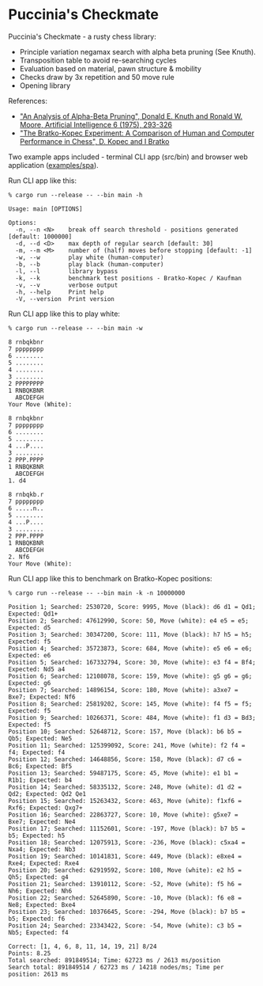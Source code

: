 # Puccinia's Checkmate

Puccinia's Checkmate - a rusty chess library:
* Principle variation negamax search with alpha beta pruning (See Knuth).
* Transposition table to avoid re-searching cycles
* Evaluation based on material, pawn structure & mobility
* Checks draw by 3x repetition and 50 move rule
* Opening library

References:
* ["An Analysis of Alpha-Beta Pruning", Donald E. Knuth and Ronald W. Moore, Artificial Intelligence 6 (1975), 293-326](http://www-public.telecom-sudparis.eu/~gibson/Teaching/Teaching-ReadingMaterial/KnuthMoore75.pdf) 
* ["The Bratko-Kopec Experiment: A Comparison of Human and Computer Performance in Chess", D. Kopec and I Bratko](http://spider.sci.brooklyn.cuny.edu/~kopec)

Two example apps included - terminal CLI app (src/bin) and browser web application ([examples/spa](https://github.com/jesper-olsen/puccinia_s_checkmate/tree/main/examples/spa)).

Run CLI app like this: 

```
% cargo run --release -- --bin main -h 

Usage: main [OPTIONS]

Options:
  -n, --n <N>    break off search threshold - positions generated [default: 1000000]
  -d, --d <D>    max depth of regular search [default: 30]
  -m, --m <M>    number of (half) moves before stopping [default: -1]
  -w, --w        play white (human-computer)
  -b, --b        play black (human-computer)
  -l, --l        library bypass
  -k, --k        benchmark test positions - Bratko-Kopec / Kaufman
  -v, --v        verbose output
  -h, --help     Print help
  -V, --version  Print version

```

Run CLI app like this to play white:
```
% cargo run --release -- --bin main -w 

8 rnbqkbnr
7 pppppppp
6 ........
5 ........
4 ........
3 ........
2 PPPPPPPP
1 RNBQKBNR
  ABCDEFGH
Your Move (White):

8 rnbqkbnr
7 pppppppp
6 ........
5 ........
4 ...P....
3 ........
2 PPP.PPPP
1 RNBQKBNR
  ABCDEFGH
1. d4

8 rnbqkb.r
7 pppppppp
6 .....n..
5 ........
4 ...P....
3 ........
2 PPP.PPPP
1 RNBQKBNR
  ABCDEFGH
2. Nf6
Your Move (White):
```

Run CLI app like this to benchmark on Bratko-Kopec positions:
```
% cargo run --release -- --bin main -k -n 10000000

Position 1; Searched: 2530720, Score: 9995, Move (black): d6 d1 = Qd1; Expected: Qd1+
Position 2; Searched: 47612990, Score: 50, Move (white): e4 e5 = e5; Expected: d5
Position 3; Searched: 30347200, Score: 111, Move (black): h7 h5 = h5; Expected: f5
Position 4; Searched: 35723873, Score: 684, Move (white): e5 e6 = e6; Expected: e6
Position 5; Searched: 167332794, Score: 30, Move (white): e3 f4 = Bf4; Expected: Nd5 a4
Position 6; Searched: 12108078, Score: 159, Move (white): g5 g6 = g6; Expected: g6
Position 7; Searched: 14896154, Score: 180, Move (white): a3xe7 = Bxe7; Expected: Nf6
Position 8; Searched: 25819202, Score: 145, Move (white): f4 f5 = f5; Expected: f5
Position 9; Searched: 10266371, Score: 484, Move (white): f1 d3 = Bd3; Expected: f5
Position 10; Searched: 52648712, Score: 157, Move (black): b6 b5 = Qb5; Expected: Ne5
Position 11; Searched: 125399092, Score: 241, Move (white): f2 f4 = f4; Expected: f4
Position 12; Searched: 14648856, Score: 158, Move (black): d7 c6 = Bc6; Expected: Bf5
Position 13; Searched: 59487175, Score: 45, Move (white): e1 b1 = R1b1; Expected: b4
Position 14; Searched: 58335132, Score: 248, Move (white): d1 d2 = Qd2; Expected: Qd2 Qe1
Position 15; Searched: 15263432, Score: 463, Move (white): f1xf6 = Rxf6; Expected: Qxg7+
Position 16; Searched: 22863727, Score: 10, Move (white): g5xe7 = Bxe7; Expected: Ne4
Position 17; Searched: 11152601, Score: -197, Move (black): b7 b5 = b5; Expected: h5
Position 18; Searched: 12075913, Score: -236, Move (black): c5xa4 = Nxa4; Expected: Nb3
Position 19; Searched: 10141831, Score: 449, Move (black): e8xe4 = Rxe4; Expected: Rxe4
Position 20; Searched: 62919592, Score: 108, Move (white): e2 h5 = Qh5; Expected: g4
Position 21; Searched: 13910112, Score: -52, Move (white): f5 h6 = Nh6; Expected: Nh6
Position 22; Searched: 52645890, Score: -10, Move (black): f6 e8 = Ne8; Expected: Bxe4
Position 23; Searched: 10376645, Score: -294, Move (black): b7 b5 = b5; Expected: f6
Position 24; Searched: 23343422, Score: -54, Move (white): c3 b5 = Nb5; Expected: f4

Correct: [1, 4, 6, 8, 11, 14, 19, 21] 8/24
Points: 8.25
Total searched: 891849514; Time: 62723 ms / 2613 ms/position
Search total: 891849514 / 62723 ms / 14218 nodes/ms; Time per position: 2613 ms
```
